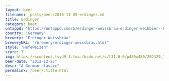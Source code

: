 ```yaml
---
layout: beer
filename: _posts/beer/2016-11-09-erdinger.md
title: Erdinger
category: beer
untappd: "https://untappd.com/b/erdinger-weissbrau-erdinger-weibbier--hefe-weizen/7420"
country: "Germany"
brewery: "Erdinger Weissbräu"
breweryURL: "/brewery/erdinger-weissbrau.html"
style: "Hefeweizen"
score: 7
img: https://scontent.fsyd9-1.fna.fbcdn.net/v/t31.0-0/p480x480/202329_10151396304703745_1460506547_o.jpg?_nc_cat=103&_nc_sid=e007fa&_nc_ohc=44JwEFv3ONIAX8ygqXQ&_nc_ht=scontent.fsyd9-1.fna&_nc_tp=6&oh=0fb3d23f6df6b6e3a1a3e7c9d41f598a&oe=5F489646
beer-date: "2012-12-25"
desc: "A German classic"
permalink: /beer/:title.html
---
```

